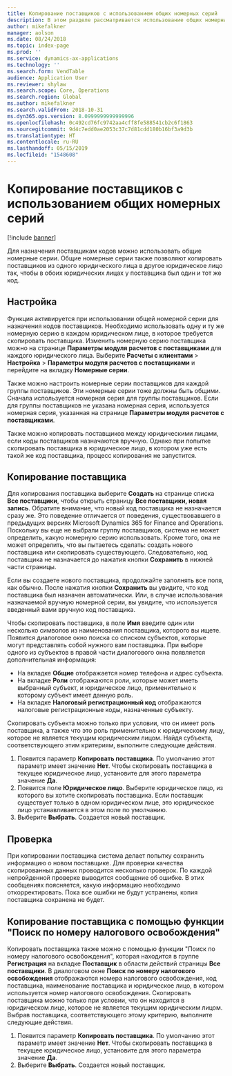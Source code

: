 ```yaml
---
title: Копирование поставщиков с использованием общих номерных серий
description: В этом разделе рассматривается использование общих номерных серий для копирования поставщика в другое юридическое лицо с сохранением того же кода поставщика.
author: mikefalkner
manager: aolson
ms.date: 08/24/2018
ms.topic: index-page
ms.prod: ''
ms.service: dynamics-ax-applications
ms.technology: ''
ms.search.form: VendTable
audience: Application User
ms.reviewer: shylaw
ms.search.scope: Core, Operations
ms.search.region: Global
ms.author: mikefalkner
ms.search.validFrom: 2018-10-31
ms.dyn365.ops.version: 8.0999999999999996
ms.openlocfilehash: 0c492cd76fc9742aa4cff8fe588541cb2c6f1863
ms.sourcegitcommit: 9d4c7edd0ae2053c37c7d81cdd180b16bf3a9d3b
ms.translationtype: HT
ms.contentlocale: ru-RU
ms.lasthandoff: 05/15/2019
ms.locfileid: "1548608"
---
```

# <a name="copy-vendors-by-using-shared-number-sequences"></a>Копирование поставщиков с использованием общих номерных серий

[!include [banner](../includes/banner.md)]

Для назначения поставщикам кодов можно использовать общие номерные серии. Общие номерные серии также позволяют копировать поставщиков из одного юридического лица в другое юридическое лицо так, чтобы в обоих юридических лицах у поставщика был один и тот же код.

## <a name="setup"></a>Настройка

Функция активируется при использовании общей номерной серии для назначения кодов поставщиков. Необходимо использовать одну и ту же номерную серию в каждом юридическом лице, в которое требуется скопировать поставщика. Изменить номерную серию поставщика можно на странице **Параметры модуля расчетов с поставщиками** для каждого юридического лица. Выберите **Расчеты с клиентами** \> **Настройка** \> **Параметры модуля расчетов с поставщиками** и перейдите на вкладку **Номерные серии**.

Также можно настроить номерные серии поставщиков для каждой группы поставщиков. Эти номерные серии тоже должны быть общими. Сначала используется номерная серия для группы поставщиков. Если для группы поставщиков не указана номерная серия, используется номерная серия, указанная на странице **Параметры модуля расчетов с поставщиками**.

Также можно копировать поставщиков между юридическими лицами, если коды поставщиков назначаются вручную. Однако при попытке скопировать поставщика в юридическое лицо, в котором уже есть такой же код поставщика, процесс копирования не запустится.

## <a name="copy-a-vendor"></a>Копирование поставщика

Для копирования поставщика выберите **Создать** на странице списка **Все поставщики**, чтобы открыть страницу **Все поставщики, новая запись**. Обратите внимание, что новый код поставщика не назначается сразу же. Это поведение отличается от поведения, существовавшего в предыдущих версиях Microsoft Dynamics 365 for Finance and Operations. Поскольку вы еще не выбрали группу поставщиков, система не может определить, какую номерную серию использовать. Кроме того, она не может определить, что вы пытаетесь сделать: создать нового поставщика или скопировать существующего. Следовательно, код поставщика не назначается до нажатия кнопки **Сохранить** в нижней части страницы.

Если вы создаете нового поставщика, продолжайте заполнять все поля, как обычно. После нажатия кнопки **Сохранить** вы увидите, что код поставщика был назначен автоматически. Или, в случае использования назначаемой вручную номерной серии, вы увидите, что используется введенный вами вручную код поставщика.

Чтобы скопировать поставщика, в поле **Имя** введите один или несколько символов из наименования поставщика, которого вы ищете. Появится диалоговое окно поиска со списком субъектов, которые могут представлять собой нужного вам поставщика. При выборе одного из субъектов в правой части диалогового окна появляется дополнительная информация:

- На вкладке **Общие** отображается номер телефона и адрес субъекта.
- На вкладке **Роли** отображаются роли, которые может иметь выбранный субъект, и юридическое лицо, применительно к которому субъект имеет данную роль.
- На вкладке **Налоговый регистрационный код** отображаются налоговые регистрационные коды, назначенные субъекту.

Скопировать субъекта можно только при условии, что он имеет роль поставщика, а также что это роль применительно к юридическому лицу, которое не является текущим юридическим лицом. Найдя субъекта, соответствующего этим критериям, выполните следующие действия.

1. Появится параметр **Копировать поставщика**. По умолчанию этот параметр имеет значение **Нет**. Чтобы скопировать поставщика в текущее юридическое лицо, установите для этого параметра значение **Да**. 
2. Появится поле **Юридическое лицо**. Выберите юридическое лицо, из которого вы хотите скопировать поставщика. Если поставщик существует только в одном юридическом лице, это юридическое лицо устанавливается в этом поле по умолчанию.
3. Выберите **Выбрать**. Создается новый поставщик.

## <a name="validation"></a>Проверка

При копировании поставщика система делает попытку сохранить информацию о новом поставщике. Для проверки качества скопированных данных проводится несколько проверок. По каждой непройденной проверке выводится сообщение об ошибке. В этих сообщениях поясняется, какую информацию необходимо откорректировать. Пока все ошибки не будут устранены, копия поставщика сохранена не будет.

## <a name="copy-a-vendor-by-using-the-tax-exempt-number-search-feature"></a>Копирование поставщика с помощью функции "Поиск по номеру налогового освобождения"

Копировать поставщика также можно с помощью функции "Поиск по номеру налогового освобождения", которая находится в группе **Регистрация** на вкладке **Поставщик** в области действий страницы **Все поставщики**. В диалоговом окне **Поиск по номеру налогового освобождения** отображаются номера налогового освобождения, код поставщика, наименование поставщика и юридическое лицо, в котором используется номер налогового освобождения. Скопировать поставщика можно только при условии, что он находится в юридическом лице, которое не является текущим юридическим лицом. Выбрав поставщика, соответствующего этому критерию, выполните следующие действия.

1. Появится параметр **Копировать поставщика**. По умолчанию этот параметр имеет значение **Нет**. Чтобы скопировать поставщика в текущее юридическое лицо, установите для этого параметра значение **Да**.
2. Выберите **Выбрать**. Создается новый поставщик.
